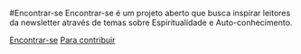 #Encontrar-se
Encontrar-se é um projeto aberto que busca inspirar leitores da newsletter através de temas sobre Espiritualidade e Auto-conhecimento.

[Encontrar-se](http://encontrar-se.com.br)
[Para contribuir](http://texto.encontrar-se.com.br)